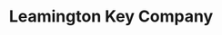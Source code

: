 ---
title: "Leamington Key Company"
url: /leamington-spa/leamington-key-company/
shop: locksmith
---